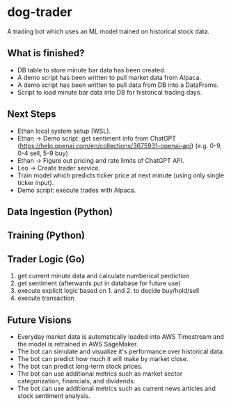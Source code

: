 # dog-trader

A trading bot which uses an ML model trained on historical stock data.

## What is finished?

- DB table to store minute bar data has been created.
- A demo script has been written to pull market data from Alpaca.
- A demo script has been written to pull data from DB into a DataFrame.
- Script to load minute bar data into DB for historical trading days.

## Next Steps

- Ethan local system setup (WSL).
- Ethan -> Demo script: get sentiment info from ChatGPT (https://help.openai.com/en/collections/3675931-openai-api) (e.g. 0-9, 0-4 sell, 5-9 buy)
- Ethan -> Figure out pricing and rate limits of ChatGPT API.
- Leo -> Create trader service.
- Train model which predicts ticker price at next minute (using only single ticker input).
- Demo script: execute trades with Alpaca.

## Data Ingestion (Python)

## Training (Python)

## Trader Logic (Go)

1. get current minute data and calculate numberical perdiction
2. get sentiment (afterwards put in database for future use)
3. execute explicit logic based on 1. and 2. to decide buy/hold/sell
4. execute transaction

## Future Visions

- Everyday market data is automatically loaded into AWS Timestream and the model is retrained in AWS SageMaker.
- The bot can simulate and visualize it's performance over historical data.
- The bot can predict how much it will make by market close.
- The bot can predict long-term stock prices.
- The bot can use additional metrics such as market sector categorization, financials, and dividends.
- The bot can use additional metrics such as current news articles and stock sentiment analysis.

